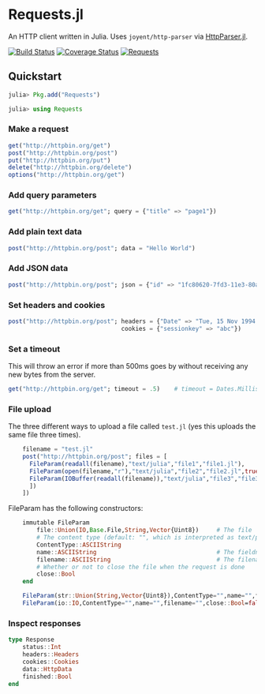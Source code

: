 # Requests.jl

An HTTP client written in Julia. Uses `joyent/http-parser` via [HttpParser.jl](https://github.com/JuliaWeb/HttpParser.jl).

[![Build Status](https://travis-ci.org/JuliaWeb/Requests.jl.svg?branch=master)](https://travis-ci.org/JuliaWeb/Requests.jl)
[![Coverage Status](https://coveralls.io/repos/JuliaWeb/Requests.jl/badge.svg?branch=master&service=github)](https://coveralls.io/github/JuliaWeb/Requests.jl?branch=master)
[![Requests](http://pkg.julialang.org/badges/Requests_release.svg)](http://pkg.julialang.org/?pkg=Requests&ver=release)

## Quickstart

```julia
julia> Pkg.add("Requests")

julia> using Requests
```

### Make a request

```julia
get("http://httpbin.org/get")
post("http://httpbin.org/post")
put("http://httpbin.org/put")
delete("http://httpbin.org/delete")
options("http://httpbin.org/get")
```

### Add query parameters

```julia
get("http://httpbin.org/get"; query = {"title" => "page1"})
```

### Add plain text data

```julia
post("http://httpbin.org/post"; data = "Hello World")
```

### Add JSON data

```julia
post("http://httpbin.org/post"; json = {"id" => "1fc80620-7fd3-11e3-80a5"})
```

### Set headers and cookies

```julia
post("http://httpbin.org/post"; headers = {"Date" => "Tue, 15 Nov 1994 08:12:31 GMT"},
                                cookies = {"sessionkey" => "abc"})
```


### Set a timeout
This will throw an error if more than 500ms goes by without receiving any
new bytes from the server.

```julia
get("http://httpbin.org/get"; timeout = .5)    # timeout = Dates.Millisecond(500) will also work
```

### File upload

The three different ways to upload a file called `test.jl` (yes this uploads the
same file three times).

```julia
    filename = "test.jl"
    post("http://httpbin.org/post"; files = [
      FileParam(readall(filename),"text/julia","file1","file1.jl"),
      FileParam(open(filename,"r"),"text/julia","file2","file2.jl",true),
      FileParam(IOBuffer(readall(filename)),"text/julia","file3","file3.jl"),
      ])
    ])
```

FileParam has the following constructors:
```julia
    immutable FileParam
        file::Union(IO,Base.File,String,Vector{Uint8})     # The file
        # The content type (default: "", which is interpreted as text/plain serverside)
        ContentType::ASCIIString
        name::ASCIIString                                  # The fieldname (in a form)
        filename::ASCIIString                              # The filename (of the actual file)
        # Whether or not to close the file when the request is done
        close::Bool
    end

    FileParam(str::Union(String,Vector{Uint8}),ContentType="",name="",filename="")
    FileParam(io::IO,ContentType="",name="",filename="",close::Bool=false)

```



### Inspect responses

```julia
type Response
    status::Int
    headers::Headers
    cookies::Cookies
    data::HttpData
    finished::Bool
end
```
